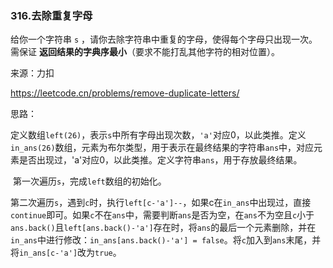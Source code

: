 ### 316.去除重复字母

给你一个字符串 `s` ，请你去除字符串中重复的字母，使得每个字母只出现一次。需保证 **返回结果的字典序最小**（要求不能打乱其他字符的相对位置）。

来源：力扣

https://leetcode.cn/problems/remove-duplicate-letters/



思路：

​		定义数组`left(26)`，表示`s`中所有字母出现次数，`'a'`对应0，以此类推。定义`in_ans(26)`数组，元素为布尔类型，用于表示在最终结果的字符串`ans`中，对应元素是否出现过，'a'对应0，以此类推。定义字符串`ans`，用于存放最终结果。

​		第一次遍历`s`，完成`left`数组的初始化。

​		第二次遍历`s`，遇到`c`时，执行`left[c-'a']--`，如果c在`in_ans`中出现过，直接`continue`即可。如果`c`不在`ans`中，需要判断`ans`是否为空，在`ans`不为空且`c`小于`ans.back()`且`left[ans.back()-'a']`存在时，将`ans`的最后一个元素删除，并在`in_ans`中进行修改：`in_ans[ans.back()-'a'] = false`。将`c`加入到`ans`末尾，并将`in_ans[c-'a']`改为`true`。